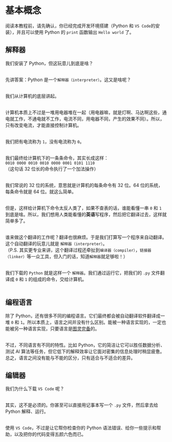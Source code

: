 # 基本概念

阅读本教程前，请先确认，你已经完成开发环境搭建（Python 和 `VS Code`的安装），并且可以使用 Python 的 `print` 函数输出 `Hello world` 了。


## 解释器
我们安装了 Python，但这玩意儿到底是啥？  
<br>

先讲答案：Python 是一个`解释器（interpreter）`。这又是啥呢？  
<br>

我们从计算机的底层讲起。  
<br>

计算机本质上不过是一堆用电器堆在一起（用电器嘛，就是灯啊、马达啊这些，通电就工作，不通电就不工作，电流不同，用电器不同，产生的效果不同）。所以，只有改变电流，才能直接控制计算机。  
<br>

我们把有电流称为 `1`，没有电流称为 `0`。  
<br>

我们最终给计算机下的一条条命令，其实长成这样：  
`0010 0000 0010 0010 0000 0001 0101 1110`  
（这句话 32 位长的命令执行了一个加法操作）  
<br>

我们常说的 32 位的系统，意思就是计算机的每条命令有 32 位。64 位的系统，每条命令就是 64 位。就这么简单。  
<br>

但是，这样给计算机下命令太反人类了，如果不查表的话，谁能看懂一串 `0` 和 `1` 到底是啥。所以，我们想用人类能看懂的**英语**写程序，然后把它翻译过去，这样就简单多了。  
<br>

谁来做这个翻译的工作呢？翻译也很麻烦。于是我们打算写一个程序来自动翻译。这个自动翻译的玩意儿就是 `解释器（interpreter）`。  
（P.S. 其实更专业来讲，这个翻译过程还牵扯到`编译器（compiler）`，`链接器（linker）`等一众工具，但入门的话，知道`解释器`就足够啦！）  
<br>

我们下载的 `Python` 就是这样一个 `解释器`。我们通过运行它，把我们的 `.py` 文件翻译成 `0` 和 `1` 的组成的命令，交给计算机。  
<br>

## 编程语言
除了 Python，还有很多不同的编程语言。它们最终都会被自动翻译软件翻译成一堆 `0` 和 `1`。所以本质上，语言之间并没有什么区别。能被一种语言实现的，一定也能被另一种语言实现，只要语言是[图灵完备](https://www.zhihu.com/question/20115374)的。  
<br>

不过，不同语言有不同的特性。比如 Python，它的简洁让它可以胜任数据分析、测试 AI 算法等任务，但它低下的解释效率让它面对密集的信息处理时稍显疲惫。总之，语言之间没有能与不能的区分，只有适合与不适合的差异。


## 编辑器
我们为什么下载 `VS Code` 呢？  
<br>

其实，这不是必须的。你甚至可以直接用记事本写一个 `.py` 文件，然后拿去给 Python 解释、运行。  
<br>

使用 `VS Code`，不过是让它帮你检查你的 Python 语法错误、给你一些提示和帮助，以及把你的代码变得五颜六色而已。


